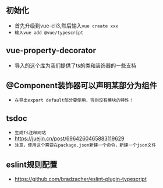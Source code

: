 ## 初始化
* 首先升级到vue-cli3,然后输入`vue create xxx`
* `输入vue add @vue/typescript`

## vue-property-decorator
* 导入的这个库为我们提供了ts的类和装饰器的一些支持

## @Component装饰器可以声明某部分为组件
* `在导出export default部分要使用，否则没有模块的特性！`

## tsdoc
* `生成ts注释网站`
* https://juejin.cn/post/6964260465883119629
* `注意，使用这个需要在package.json新建一个命令，新建一个json文件`

## eslint规则配置
* https://github.com/bradzacher/eslint-plugin-typescript
